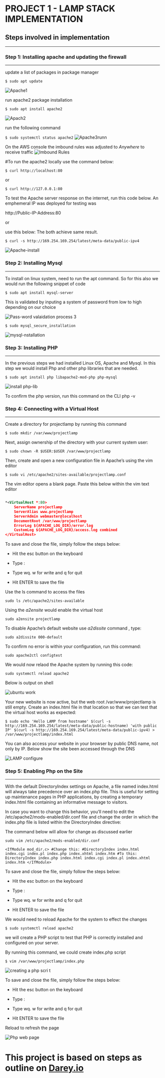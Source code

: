 # PROJECT 1 - LAMP STACK IMPLEMENTATION

## Steps involved in implementation
---------------------------------------

### Step 1: Installing apache and updating the firewall
__________________________________________________________

update a list of packages in package manager

`$ sudo apt update`


![Apache1](https://user-images.githubusercontent.com/29310552/150621426-6461bd4a-80f9-441b-b5d3-46c60310814d.JPG)

run apache2 package installation

`$ sudo apt install apache2`

![Apach2](https://user-images.githubusercontent.com/29310552/150621532-925c2323-8209-465a-81d7-144686769317.JPG)

run the following command 

`$ sudo systemctl status apache2`
![Apache3runn](https://user-images.githubusercontent.com/29310552/150621618-c4bf58f6-1044-4f78-a7c4-34329ed7f9f9.JPG)

On the AWS console the imbound rules was adjusted to *Anywhere* to receive traffic
![Imbound Rules](https://user-images.githubusercontent.com/29310552/150621738-75ddceba-9d5e-48c4-b70c-ed282d2c0489.JPG)

#To run the apache2 locally use the command below:

`$ curl http://localhost:80`

or

`$ curl http://127.0.0.1:80`

To test the Apache server response on the internet, run this code below. An emphemeral IP was deployed for testing was

http://Public-IP-Address:80

or 

use this below: The both achieve same result.

`$ curl -s http://169.254.169.254/latest/meta-data/public-ipv4`

![Apache-install](https://user-images.githubusercontent.com/29310552/150622412-0af38000-1366-45aa-b495-4b7770cff48d.JPG)


### Step 2: Installing Mysql
***

To install on linux system, need to run the apt command. So for this also we would run the following snippet of code

`$ sudo apt install mysql-server`

This is validated by inputing a system of password from low to high depending on our choice

![Pass-word valaidation process 3](https://user-images.githubusercontent.com/29310552/150622912-98057aba-e7c8-439c-a20f-c269251298dd.JPG)

`$ sudo mysql_secure_installation`

![mysql-nstallation](https://user-images.githubusercontent.com/29310552/150622763-e68b6c6a-e06d-40e4-b5de-75bf9735aa9c.JPG)

### Step 3: Installing PHP
***

In the previous steps we had installed Linux OS, Apache and Mysql. In this step we would install Php and other php libraries that are needed.

`$ sudo apt install php libapache2-mod-php php-mysql`

![install php-lib](https://user-images.githubusercontent.com/29310552/150664507-db2385ec-0e5d-4738-8bde-8153877759fd.JPG)

To confirm the php version, run this command on the CLI
php -v

### Step 4: Connecting with a Virtual Host
***

Create a directory for projectlamp by running this command

`$ sudo mkdir /var/www/projectlamp`

Next, assign ownership of the directory with your current system user:

`$ sudo chown -R $USER:$USER /var/www/projectlamp`

Then, create and open a new configuration file in Apache’s using the vim editor

`$ sudo vi /etc/apache2/sites-available/projectlamp.conf`

The vim editor opens a blank page. Paste this below within the vim text editor

```xml

*<VirtualHost *:80>
    ServerName projectlamp
    ServerAlias www.projectlamp 
    ServerAdmin webmaster@localhost
    DocumentRoot /var/www/projectlamp
    ErrorLog ${APACHE_LOG_DIR}/error.log
    CustomLog ${APACHE_LOG_DIR}/access.log combined
</VirtualHost>

```
To save and close the file, simply follow the steps below:

- Hit the esc button on the keyboard

- Type :

- Type wq. w for write and q for quit

- Hit ENTER to save the file

Use the ls command to access the files 

`sudo ls /etc/apache2/sites-available`

Using the *a2ensite* would enable the virtual host

`sudo a2ensite projectlamp`

To disable Apache’s default website use *a2dissite* command , type:

`sudo a2dissite 000-default`

To confirm no error is within your configuration, run this command:

`sudo apache2ctl configtest`

We would now relaod the Apache system by running this code:

`sudo systemctl reload apache2`

Below is output on shell


![ubuntu work](https://user-images.githubusercontent.com/29310552/150665317-238dcdaf-8f32-48a8-8dec-1e407dbbaf0d.JPG)

Your new website is now active, but the web root /var/www/projectlamp is still empty. Create an index.html file in that location so that we can test that the virtual host works as expected:

`$ sudo echo 'Hello LAMP from hostname' $(curl -s http://169.254.169.254/latest/meta-data/public-hostname) 'with public IP' $(curl -s http://169.254.169.254/latest/meta-data/public-ipv4) > /var/www/projectlamp/index.html`

You can also access your website in your browser by public DNS name, not only by IP. Below show the site been accessed through the DNS


![LAMP configure](https://user-images.githubusercontent.com/29310552/150665540-713a31de-1cdb-4a20-bdbf-280ca3ab0fdc.JPG)

### Step 5: Enabling Php on the Site
***
With the default DirectoryIndex settings on Apache, a file named index.html will always take precedence over an index.php file. This is useful for setting up maintenance pages in PHP applications, by creating a temporary index.html file containing an informative message to visitors.

In case you want to change this behavior, you’ll need to edit the /etc/apache2/mods-enabled/dir.conf file and change the order in which the index.php file is listed within the DirectoryIndex directive:

The command below will allow for change as discussed earlier

`sudo vim /etc/apache2/mods-enabled/dir.conf`

`<IfModule mod_dir.c>
        #Change this:
        #DirectoryIndex index.html index.cgi index.pl index.php index.xhtml index.htm
        #To this:
        DirectoryIndex index.php index.html index.cgi index.pl index.xhtml index.htm
</IfModule>`

To save and close the file, simply follow the steps below:

- Hit the esc button on the keyboard

- Type :

- Type wq. w for write and q for quit

- Hit ENTER to save the file

We would need to reload Apache for the system to effect the changes

`$ sudo systemctl reload apache2`

we will create a PHP script to test that PHP is correctly installed and configured on your server.

By running this command, we could create index.php script

`$ vim /var/www/projectlamp/index.php`

![creating a php scri t](https://user-images.githubusercontent.com/29310552/150665921-b860deca-cd3b-412a-b966-c1edab413659.JPG)

To save and close the file, simply follow the steps below:

- Hit the esc button on the keyboard

- Type :

- Type wq. w for write and q for quit

- Hit ENTER to save the file

Reload to refresh the page

![Php web page](https://user-images.githubusercontent.com/29310552/150665958-6e5b51bc-8d27-4481-9c6c-9e61da64a8a2.JPG)



# This project is based on steps as outline on [Darey.io](https://www.darey.io/)








